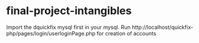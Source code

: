 # final-project-intangibles

Import the dquickfix mysql first in your mysql.
 Run http://localhost/quickfix-php/pages/login/userloginPage.php for creation of accounts

